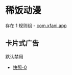 # 稀饭动漫

存在 1 规则组 - [com.xfani.app](/src/apps/com.xfani.app.ts)

## 卡片式广告

默认禁用

- [快照-0](https://i.gkd.li/import/13188550)
